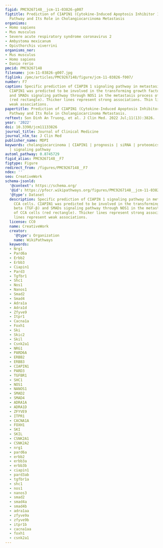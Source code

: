 ```yaml
---
figid: PMC9267148__jcm-11-03826-g007
figtitle: Prediction of CIAPIN1 (Cytokine-Induced Apoptosis Inhibitor 1) Signaling
  Pathway and Its Role in Cholangiocarcinoma Metastasis
organisms:
- Homo sapiens
- Mus musculus
- Severe acute respiratory syndrome coronavirus 2
- Ambystoma mexicanum
- Opisthorchis viverrini
organisms_ner:
- Mus musculus
- Homo sapiens
- Danio rerio
pmcid: PMC9267148
filename: jcm-11-03826-g007.jpg
figlink: /pmc/articles/PMC9267148/figure/jcm-11-03826-f007/
number: F7
caption: Specific prediction of CIAPIN 1 signaling pathway in metastasis of CCA cells.
  CIAPIN1 was predicted to be involved in the transforming growth factor beta (TGF-β)
  and SMADs signaling pathway through NOS1 in the metastasis process of CCA cells
  (red rectangle). Thicker lines represent strong associations. Thin lines represent
  weak associations.
papertitle: Prediction of CIAPIN1 (Cytokine-Induced Apoptosis Inhibitor 1) Signaling
  Pathway and Its Role in Cholangiocarcinoma Metastasis.
reftext: Son Dinh An Truong, et al. J Clin Med. 2022 Jul;11(13):3826.
year: '2022'
doi: 10.3390/jcm11133826
journal_title: Journal of Clinical Medicine
journal_nlm_ta: J Clin Med
publisher_name: MDPI
keywords: cholangiocarcinoma | CIAPIN1 | prognosis | siRNA | proteomics | metastasis
  | signaling pathway
automl_pathway: 0.8745729
figid_alias: PMC9267148__F7
figtype: Figure
redirect_from: /figures/PMC9267148__F7
ndex: ''
seo: CreativeWork
schema-jsonld:
  '@context': https://schema.org/
  '@id': https://pfocr.wikipathways.org/figures/PMC9267148__jcm-11-03826-g007.html
  '@type': Dataset
  description: Specific prediction of CIAPIN 1 signaling pathway in metastasis of
    CCA cells. CIAPIN1 was predicted to be involved in the transforming growth factor
    beta (TGF-β) and SMADs signaling pathway through NOS1 in the metastasis process
    of CCA cells (red rectangle). Thicker lines represent strong associations. Thin
    lines represent weak associations.
  license: CC0
  name: CreativeWork
  creator:
    '@type': Organization
    name: WikiPathways
  keywords:
  - Nrg1
  - Pard6a
  - Erbb2
  - Erbb3
  - Ciapin1
  - Pard3
  - Tgfbr1
  - Shc1
  - Nos1
  - Nanos1
  - Smad2
  - Smad4
  - Adra1a
  - Adra1d
  - Zfyve9
  - Itpr1
  - Cacna1a
  - Foxh1
  - Ski
  - Skic2
  - Skil
  - Csnk2a1
  - NRG1
  - PARD6A
  - ERBB2
  - ERBB3
  - CIAPIN1
  - PARD3
  - TGFBR1
  - SHC1
  - NOS1
  - NANOS1
  - SMAD2
  - SMAD4
  - ADRA1A
  - ADRA1D
  - ZFYVE9
  - ITPR1
  - CACNA1A
  - FOXH1
  - SKI
  - SKIL
  - CSNK2A1
  - CSNK2A2
  - nrg1
  - pard6a
  - erbb2
  - erbb3a
  - erbb3b
  - ciapin1
  - pard3ab
  - tgfbr1a
  - shc1
  - nos1
  - nanos3
  - smad2
  - smad4a
  - smad4b
  - adra1aa
  - zfyve9a
  - zfyve9b
  - itpr1b
  - cacna1aa
  - foxh1
  - csnk2a1
---
```

